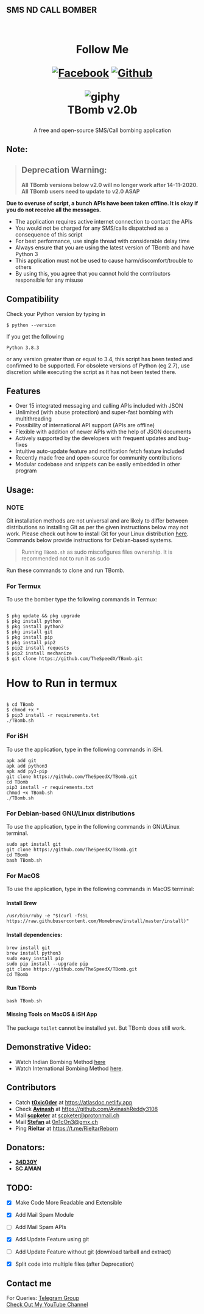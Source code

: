 ## SMS ND CALL BOMBER
<h1 align="center">
  <br>
  Follow Me
<p align="center">
<a href="https://fb.com/100270428688672"><img title="Facebook" src="https://img.shields.io/badge/Facebook-NoobZ-red?style=for-the-badge&logo=facebook"></a>
<a href="https://github.com/noobzcoder"><img title="Github" src="https://img.shields.io/badge/Github-noobz--coder-blue?style=for-the-badge&logo=github"></a>


   ![giphy](https://user-images.githubusercontent.com/76752507/103407183-d28c2480-4b87-11eb-90c8-8d40452d26ed.gif)
  <br>
  TBomb v2.0b
  <br>
</h1>


<p align="center">A free and open-source SMS/Call bombing application</p>

## Note:


> ## Deprecation Warning:
> **All TBomb versions below v2.0 will no longer work after 14-11-2020.**  
**All TBomb users need to update to v2.0 ASAP**

**Due to overuse of script, a bunch APIs have been taken offline. It is okay if you do not receive all the messages.**


- The application requires active internet connection to contact the APIs
- You would not be charged for any SMS/calls dispatched as a consequence of this script
- For best performance, use single thread with considerable delay time
- Always ensure that you are using the latest version of TBomb and have Python 3
- This application must not be used to cause harm/discomfort/trouble to others
- By using this, you agree that you cannot hold the contributors responsible for any misuse

## Compatibility
Check your Python version by typing in
```shell script
$ python --version
```
If you get the following
```shell script
Python 3.8.3
```
or any version greater than or equal to 3.4, this script has been tested and confirmed to be supported. For obsolete versions of Python (eg 2.7), use discretion while executing the script as it has not been tested there.

## Features

- Over 15 integrated messaging and calling APIs included with JSON
- Unlimited (with abuse protection) and super-fast bombing with multithreading
- Possibility of international API support (APIs are offline)
- Flexible with addition of newer APIs with the help of JSON documents
- Actively supported by the developers with frequent updates and bug-fixes
- Intuitive auto-update feature and notification fetch feature included
- Recently made free and open-source for community contributions
- Modular codebase and snippets can be easily embedded in other program


## Usage:

### NOTE 

Git installation methods are not universal and are likely to differ between distributions so installing Git as per the given instructions below may not work. Please check out how to install Git for your Linux distribution [here](https://git-scm.com/). Commands below provide instructions for Debian-based systems.

>Running `TBomb.sh` as sudo miscofigures files ownership. It is recommended not to run it as sudo

Run these commands to clone and run TBomb.

### For Termux

To use the bomber type the following commands in Termux:

```shell script

$ pkg update && pkg upgrade
$ pkg install python
$ pkg install python2
$ pkg install git
$ pkg install pip
$ pkg install pip2
$ pip2 install requests
$ pip2 install mechanize
$ git clone https://github.com/TheSpeedX/TBomb.git
```
# How to Run in termux

```shell script

$ cd TBomb
$ chmod +x *
$ pip3 install -r requirements.txt
./TBomb.sh

```

### For iSH

To use the application, type in the following commands in iSH.
```shell script
apk add git
apk add python3
apk add py3-pip
git clone https://github.com/TheSpeedX/TBomb.git
cd TBomb
pip3 install -r requirements.txt
chmod +x TBomb.sh
./TBomb.sh

```

### For Debian-based GNU/Linux distributions

To use the application, type in the following commands in GNU/Linux terminal.
```shell script
sudo apt install git
git clone https://github.com/TheSpeedX/TBomb.git
cd TBomb
bash TBomb.sh
```

### For MacOS

To use the application, type in the following commands in MacOS terminal:

#### Install Brew

```shell script
/usr/bin/ruby -e "$(curl -fsSL https://raw.githubusercontent.com/Homebrew/install/master/install)"
````

#### Install dependencies:

```shell script
brew install git
brew install python3
sudo easy_install pip
sudo pip install --upgrade pip
git clone https://github.com/TheSpeedX/TBomb.git
cd TBomb
```

#### Run TBomb

```shell script
bash TBomb.sh
```

#### Missing Tools on MacOS & iSH App

The package `toilet` cannot be installed yet. But TBomb does still work.

## Demonstrative Video:

- Watch Indian Bombing Method [here](https://youtu.be/9KWkwsr_QGw)  
- Watch International Bombing Method [here](https://youtu.be/JqsHkyIcnPM).  

## Contributors

- Catch **[t0xic0der](https://github.com/t0xic0der)** at https://atlasdoc.netlify.app
- Check **[Avinash](https://github.com/AvinashReddy3108)** at https://github.com/AvinashReddy3108
- Mail **[scpketer](https://github.com/scpketer)** at scpketer@protonmail.ch
- Mail **[Stefan](https://github.com/0n1cOn3)** at 0n1cOn3@gmx.ch
- Ping **Rieltar** at https://t.me/RieltarReborn


## Donators:

- **[34D30Y](34db0y@protonmail.com)**
- **SC AMAN**

## TODO:

- [x] Make Code More Readable and Extensible
- [x] Add Mail Spam Module
- [ ] Add Mail Spam APIs
- [x] Add Update Feature using git
- [ ] Add Update Feature without git (download tarball and extract)
- [x] Split code into multiple files (after Deprecation)


## Contact me  

For Queries: [Telegram Group](https://t.me/TBombChat)  
[Check Out My YouTube Channel](https://www.youtube.com/c/SpeedXTech)


